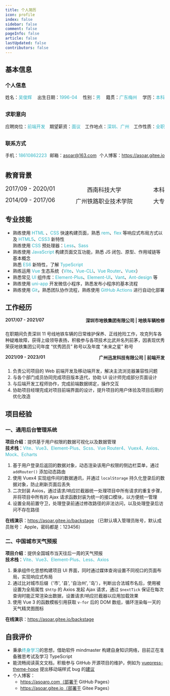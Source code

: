 ```yaml
---
title: 个人简历
icon: profile
index: false
sidebar: false
comment: false
pageInfo: false
article: false
lastUpdated: false
contributors: false
---
```


<Circle></Circle>

<script setup lang="ts">
import Circle from "@Circle";
</script>

## 基本信息

### 个人信息

  <div class="person">
    <div>姓名：<span>吴俊辉</span></div>
     <div>出生日期：<span>1996-04</span></div>
    <div>性别：<span>男</span></div>
    <div>籍贯：<span>广东梅州</span></div>
    <div>学历：<span>本科</span></div>
  </div>

### 求职意向

  <div class="person">
    <div>应聘岗位：<span>前端开发</span></div>
     <div>期望薪资：<span>面议</span></div>
    <div>工作地点：<span>深圳、广州</span></div>
    <div>工作性质：<span>全职</span></div>
  </div>

### 联系方式

  <div class="person contact">
    <div>手机：<span>18610862223</span></div>
     <div>邮箱：<a href="mailto:asoar@163.com" target="_black">asoar@163.com</a></div>
    <div>个人博客：<a href="https://asoar.gitee.io" target="_black">https://asoar.gitee.io</a></div>
  </div>

## 教育背景

  <div class="education">
    <span>2017/09 - 2020/01</span>
    <span>西南科技大学</span>
    <span>本科</span>
  </div>

  <div class="education">
    <span>2014/09 - 2017/06</span>
    <span>广州铁路职业技术学院</span>
    <span>大专</span>
  </div>

## 专业技能

<i></i>

- 熟练使用 <i>HTML</i> 、<i>CSS</i> 快速构建页面，熟悉 <i>rem</i>、<i>flex</i> 等响应式布局方式以及 <i>HTML5</i>、<i>CSS3</i> 新特性  
  熟练使用 <i>CSS</i> 预处理器：<i>Less</i>、<i>Sass</i>
- 熟练使用 <i>JavaScript</i> 构建页面交互功能，熟悉 JS 闭包、原型、作用域链等基本概念  
  熟悉 <i>ES6</i> 新特性，了解 <i>TypeScript</i>
- 熟练运用 <i>Vue</i> 生态系统（<i>Vite</i>、<i>Vue-CLI</i>、<i>Vue Router</i>、<i>Vuex</i>）
- 熟悉常见 <i>UI</i> 组件库：<i>Element-Plus</i>、<i>Element-UI</i>、<i>Vant</i>、<i>Ant-design</i> 等
- 熟练使用 <i>uni-app</i> 开发微信小程序，熟悉发布小程序的基本流程
- 熟练使用 <i>Git</i>，熟悉团队协作流程，熟练使用 <i>GitHub Actions</i> 进行自动化部署

## 工作经历

  <div class="person work">
    <div>2017/07 - 2021/07</div>
     <div>深圳市地铁集团有限公司 | 地铁车辆检修</div>
  </div>
 
  在职期间负责深圳 11 号线地铁车辆的日常维护保养、正线抢险工作，攻克列车各种疑难故障，获得上级领导表扬，积极参与各项技术比武并名列前茅，因表现优秀荣获地铁集团公司年度 “优秀团员” 称号以及年度 “未来之星” 称号


  <div class="person work">
    <div>2021/09 - 2023/01</div>
     <div>广州迅发科技有限公司 | 前端开发</div>
  </div>

1. 负责公司项目的 Web 前端开发及移动端开发，解决主流浏览器兼容性问题<br/> 
2. 与各个部门成员协同完成项目版本迭代，协助 UI 设计师完成部分页面设计<br/> 
3. 与后端开发工程师协作，完成前端数据绑定，操作交互<br/> 
4. 协助项目经理完成对项目前端界面的设计，提升项目的用户体验及项目后期的优化改造

## 项目经验

### 一、通用后台管理系统

**项目介绍**：提供基于用户权限的数据可视化以及数据管理  
**技术栈**：<i>Vite、Vue3、Element-Plus、Scss、Vue Router4、Vuex4、Axios、Mock、Echarts</i>

1. 基于用户登录后返回的数据对象，动态渲染该用户权限的侧边栏菜单，通过 `addRouter()` 添加动态路由
2. 使用 Vuex4 实现组件间的数据通讯，并通过 `localStorage` 持久化登录后的数据对象，防止刷新页面后丢失
3. 二次封装 Axios，通过请求/响应拦截器统一处理项目中所有请求的重复步骤，并将项目中所有的 Ajax 请求函数封装为统一的接口模块，以方便统一管理
4. 设置全局前置守卫，处理登录前通过修改路径的非法访问，以及处理登录后访问不存在路径

**在线演示**：https://asoar.gitee.io/backstage （已默认填入管理员账号，默认成员账号： Apple，密码都是：123456）

### 二、中国城市天气预报

**项目介绍**：提供全国城市当天往后一周的天气预报  
**技术栈**：<i>Vite、Vue3、Element-Plus、Less、Axios</i> 

1. 秉承组件化思想构建项目 UI 界面，同时通过媒体查询设置不同视口的页面布局，实现响应式布局
2. 通过比对城市后缀（'市', '县', '自治州', '岛'），判断出合法城市名后，使用被设置为全局属性 `$http` 的 Axios 发起 Ajax 请求，通过 `$nextTick` 保证在每次查询时能正常渲染出数据，设置请求/响应拦截器以应用加载效果
3. 使用 Vue 3 的函数模板引用获取 `v-for` 后的 DOM 数组，循环渲染每一天的天气精灵图图标

**在线演示**：https://asoar.gitee.io/backstage 

## 自我评价

- 秉承<i>终身学习</i>的思想，借助软件 mindmaster 构建自身知识网络，目前正在准备雅思考试及学习 TypeScript
- 能流畅阅读英文文档，积极参与 GitHub 开源项目的维护，例如为 [vuepress-theme-hope](https://github.com/vuepress-theme-hope/vuepress-theme-hope) 提出移动端样式 bug 的[建议](https://github.com/vuepress-theme-hope/vuepress-theme-hope/issues/2031)
- 个人博客：
  - https://asoaro.com（部署于 GitHub Pages）
  - https://asoar.gitee.io（部署于 Gitee Pages）

<style lang="scss">
.person {
  display: flex;
  justify-content: space-between;
  flex-wrap: wrap;

  div {
    margin-bottom: 8px;
     span{
        color:#2cb2c2;
      }
  }
}
.education {
  margin-bottom: 10px;
  display: flex;
  justify-content: space-between;
  font-size: 18px;
  flex-wrap: wrap;
}
.work{
  margin-top:15px;
  font-weight:600;
}
@media (max-width: 719px) {
  .education {
    span:first-child {
      width: 100%;
    }
  }
  .person {
    div {
      width: 50%;

    }
    div:nth-child(even){
      text-align:right;
    }
  }
  .contact,.work{
    div {
      width: 100%;

    }
    div:nth-child(even){
      text-align:left;
    }
  }

}
i{
  font-style:normal;
  color:#2cb2c2;
}
</style>
